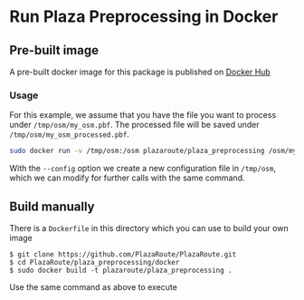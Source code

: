 # Run Plaza Preprocessing in Docker

## Pre-built image

A pre-built docker image for this package is published on [Docker Hub](https://hub.docker.com/r/plazaroute/plaza_preprocessing)

### Usage
For this example, we assume that you have the file you want to process under `/tmp/osm/my_osm.pbf`. The processed file will be saved under `/tmp/osm/my_osm_processed.pbf`.

``` bash
sudo docker run -v /tmp/osm:/osm plazaroute/plaza_preprocessing /osm/my_osm.pbf /osm/my_osm_processed.pbf --config /osm/preprocessing_config.yml
```

With the `--config` option we create a new configuration file in `/tmp/osm`, which we can modify for further calls with the same command.

## Build manually

There is a `Dockerfile` in this directory which you can use to build your own image

```
$ git clone https://github.com/PlazaRoute/PlazaRoute.git
$ cd PlazaRoute/plaza_preprocessing/docker
$ sudo docker build -t plazaroute/plaza_preprocessing .
```

Use the same command as above to execute